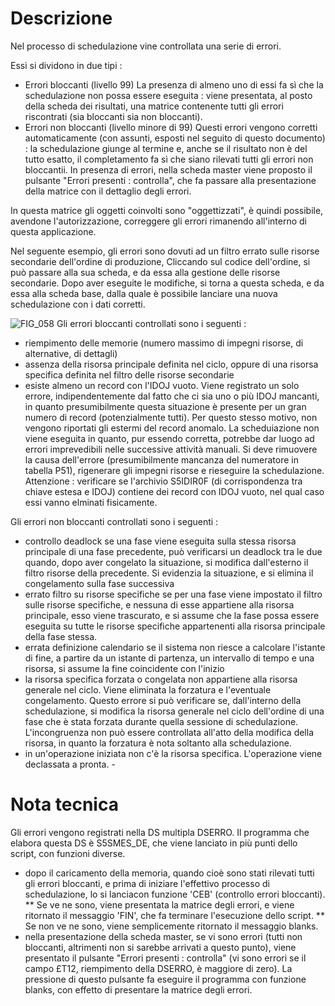 # Descrizione
Nel processo di schedulazione vine controllata una serie di errori.

Essi si dividono in due tipi : 
* Errori bloccanti (livello 99)
La presenza di almeno uno di essi fa sì che la schedulazione non possa essere eseguita :  viene presentata, al posto della scheda dei risultati, una matrice contenente tutti gli errori riscontrati (sia bloccanti sia non bloccanti).
* Errori non bloccanti (livello minore di 99)
Questi errori vengono corretti automaticamente (con assunti, esposti nel seguito di questo documento)  :  la schedulazione giunge al termine e, anche se il risultato non è del tutto esatto, il completamento fa sì che siano rilevati tutti gli errori non bloccantii.
In presenza di errori, nella scheda master viene proposto il pulsante "Errori presenti :  controlla", che fa passare alla presentazione della matrice con il dettaglio degli errori.

In questa matrice gli oggetti coinvolti sono "oggettizzati", è quindi possibile, avendone l'autorizzazione, correggere gli errori rimanendo all'interno di questa applicazione.

Nel seguente esempio, gli errori sono dovuti ad un filtro errato sulle risorse secondarie dell'ordine di produzione, Cliccando sul codice dell'ordine, si può passare alla sua scheda, e da essa alla gestione delle risorse secondarie. Dopo aver eseguite le modifiche, si torna a questa scheda, e da essa alla scheda base,  dalla quale è possibile lanciare una nuova schedulazione con i dati corretti.

![FIG_058](http://localhost:3000/immagini/MBDOC_OPE-S5IRIS_ERR/FIG_058.png)
Gli errori bloccanti controllati sono i seguenti : 
* riempimento delle memorie (numero massimo di impegni risorse, di alternative, di dettagli)
* assenza della risorsa principale definita nel ciclo, oppure di una risorsa specifica definita nel filtro delle risorse secondarie
* esiste almeno un record con l'IDOJ vuoto.
Viene registrato un solo errore, indipendentemente dal fatto che ci sia uno o più IDOJ mancanti,  in quanto presumibilmente questa situazione è presente per un gran numero di record (potenzialmente  tutti). Per questo stesso motivo, non vengono riportati gli estermi del record anomalo. La scheduiazione non viene eseguita in quanto, pur essendo corretta, potrebbe dar luogo ad errori imprevedibili nelle successive attività manuali. Si deve rimuovere la causa dell'errore (presumibilmente mancanza del numeratore in tabella P51), rigenerare gli impegni risorse e rieseguire la schedulazione.
Attenzione :  verificare se l'archivio S5IDIR0F (di corrispondenza tra chiave estesa e IDOJ) contiene dei record con IDOJ vuoto, nel qual caso essi vanno elminati fisicamente.

Gli errori non bloccanti controllati sono i seguenti : 
* controllo deadlock
se una fase viene eseguita sulla stessa risorsa principale di una fase precedente, può verificarsi un deadlock tra le due quando, dopo aver congelato la situazione, si modifica dall'esterno il filtro risorse della precedente. Si evidenzia la situazione, e si elimina il congelamento sulla fase successiva
* errato filtro su risorse specifiche
se per una fase viene impostato il filtro sulle risorse specifiche, e nessuna di esse appartiene alla risorsa principale, esso viene trascurato, e si assume che la fase possa essere eseguita su tutte le risorse specifiche appartenenti alla risorsa principale della fase stessa.
* errata definizione calendario
se il sistema non riesce a calcolare l'istante di fine, a partire da un istante di partenza, un intervallo di tempo e una risorsa, si assume la fine coincidente con l'inizio
* la risorsa specifica forzata o congelata non appartiene alla risorsa generale nel ciclo.
Viene eliminata la forzatura e l'eventuale congelamento.
Questo errore si può verificare se, dall'interno della schedulazione, si modifica la risorsa generale nel ciclo dell'ordine di una fase che è stata forzata durante quella sessione di schedulazione. L'incongruenza non può essere controllata all'atto della modifica della risorsa, in quanto la forzatura è nota soltanto alla schedulazione.
* in un'operazione iniziata non c'è la risorsa specifica.
L'operazione viene declassata a pronta. -

# Nota tecnica
Gli errori vengono registrati nella DS multipla DSERRO.
Il programma che elabora questa DS è S5SMES_DE, che viene lanciato in più punti dello script, con funzioni diverse.
* dopo il caricamento della memoria, quando cioè sono stati rilevati tutti gli errori bloccanti, e prima di iniziare l'effettivo processo di schedulazione, lo si lanciacon funzione 'CEB' (controllo errori bloccanti).
** Se ve ne sono, viene presentata la matrice degli errori, e viene ritornato il messaggio 'FIN', che fa terminare l'esecuzione dello script.
** Se non ve ne sono, viene semplicemente ritornato il messaggio blanks.
* nella presentazione della scheda master, se vi sono errori (tutti non bloccanti, altrimenti non si sarebbe arrivati a questo punto), viene presentato il pulsante "Errori presenti :  controlla" (vi sono errori se il campo £T12, riempimento della DSERRO, è maggiore di zero).
La pressione di questo pulsante fa eseguire il programma con funzione blanks, con effetto di presentare la matrice degli errori.
